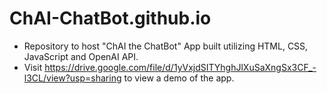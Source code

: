 # ChAI-ChatBot.github.io
- Repository to host "ChAI the ChatBot" App built utilizing HTML, CSS, JavaScript and OpenAI API.
- Visit https://drive.google.com/file/d/1yVxjdSITYhghJlXuSaXngSx3CF_-l3CL/view?usp=sharing to view a demo of the app.
